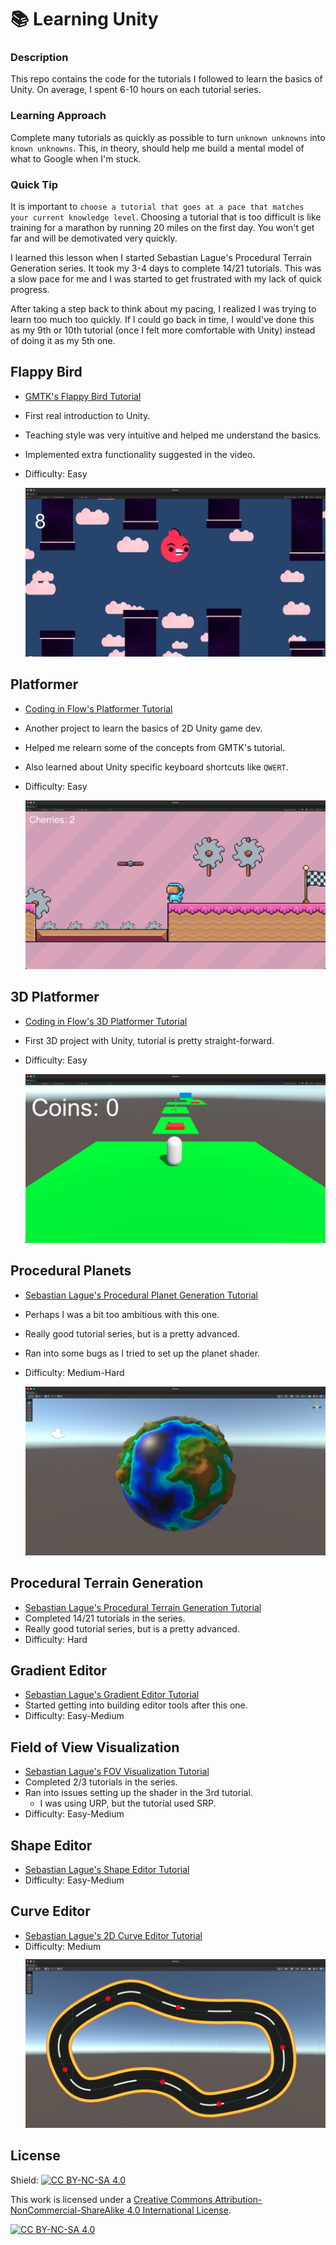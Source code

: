 # 📚 Learning Unity

### Description

This repo contains the code for the tutorials I followed to learn the
basics of Unity. On average, I spent 6-10 hours on each tutorial series.

### Learning Approach

Complete many tutorials as quickly as possible to turn `unknown unknowns`
into `known unknowns`. This, in theory, should help me build a mental
model of what to Google when I'm stuck.

### Quick Tip

It is important to `choose a tutorial that goes at a pace that matches your
current knowledge level`. Choosing a tutorial that is too difficult is like
training for a marathon by running 20 miles on the first day. You won't
get far and will be demotivated very quickly.

I learned this lesson when I started Sebastian Lague's Procedural Terrain
Generation series. It took my 3-4 days to complete 14/21 tutorials. This
was a slow pace for me and I was started to get frustrated with my lack
of quick progress.

After taking a step back to think about my pacing, I realized I was trying
to learn too much too quickly. If I could go back in time, I would've done
this as my 9th or 10th tutorial (once I felt more comfortable with Unity)
instead of doing it as my 5th one.

## Flappy Bird

- [GMTK's Flappy Bird Tutorial](https://www.youtube.com/watch?v=XtQMytORBmM)
- First real introduction to Unity.
- Teaching style was very intuitive and helped me understand the basics.
- Implemented extra functionality suggested in the video.
- Difficulty: Easy

  <img src="/_demos/01-flappy-bird-01.png">

## Platformer

- [Coding in Flow's Platformer Tutorial](https://www.youtube.com/watch?v=Ii-scMenaOQ)
- Another project to learn the basics of 2D Unity game dev.
- Helped me relearn some of the concepts from GMTK's tutorial.
- Also learned about Unity specific keyboard shortcuts like `QWERT`.
- Difficulty: Easy

  <img src="/_demos/02-platformer-01.png">

## 3D Platformer

- [Coding in Flow's 3D Platformer Tutorial](https://www.youtube.com/watch?v=n0GQL5JgJcY)
- First 3D project with Unity, tutorial is pretty straight-forward.
- Difficulty: Easy

  <img src="/_demos/03-platformer-3d-01.png">

## Procedural Planets

- [Sebastian Lague's Procedural Planet Generation Tutorial](https://www.youtube.com/watch?v=QN39W020LqU)
- Perhaps I was a bit too ambitious with this one.
- Really good tutorial series, but is a pretty advanced.
- Ran into some bugs as I tried to set up the planet shader.
- Difficulty: Medium-Hard

  <img src="/_demos/04-procedural-planets-01.png">

## Procedural Terrain Generation

- [Sebastian Lague's Procedural Terrain Generation Tutorial](https://www.youtube.com/watch?v=wbpMiKiSKm8)
- Completed 14/21 tutorials in the series.
- Really good tutorial series, but is a pretty advanced.
- Difficulty: Hard

## Gradient Editor

- [Sebastian Lague's Gradient Editor Tutorial](https://www.youtube.com/watch?v=8_ZAlEoAQiA)
- Started getting into building editor tools after this one.
- Difficulty: Easy-Medium

## Field of View Visualization

- [Sebastian Lague's FOV Visualization Tutorial](https://www.youtube.com/watch?v=rQG9aUWarwE)
- Completed 2/3 tutorials in the series.
- Ran into issues setting up the shader in the 3rd tutorial.
  - I was using URP, but the tutorial used SRP.
- Difficulty: Easy-Medium

## Shape Editor

- [Sebastian Lague's Shape Editor Tutorial](https://www.youtube.com/watch?v=bPO7_JNWNmI)
- Difficulty: Easy-Medium

## Curve Editor

- [Sebastian Lague's 2D Curve Editor Tutorial](https://www.youtube.com/watch?v=RF04Fi9OCPc)
- Difficulty: Medium
  <img src="/_demos/09-curve-editor-01.png" style="margin-top: 12px" >

## License

Shield: [![CC BY-NC-SA 4.0][cc-by-nc-sa-shield]][cc-by-nc-sa]

This work is licensed under a
[Creative Commons Attribution-NonCommercial-ShareAlike 4.0 International License][cc-by-nc-sa].

[![CC BY-NC-SA 4.0][cc-by-nc-sa-image]][cc-by-nc-sa]

[cc-by-nc-sa]: http://creativecommons.org/licenses/by-nc-sa/4.0/
[cc-by-nc-sa-image]: https://licensebuttons.net/l/by-nc-sa/4.0/88x31.png
[cc-by-nc-sa-shield]: https://img.shields.io/badge/License-CC%20BY--NC--SA%204.0-lightgrey.svg
